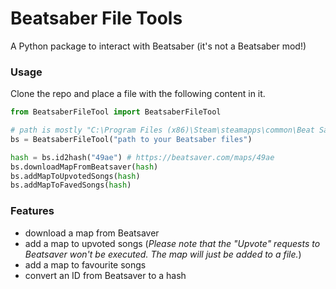 # Beatsaber File Tools
A Python package to interact with Beatsaber (it's not a Beatsaber mod!)

### Usage
Clone the repo and place a file with the following content in it.
```python
from BeatsaberFileTool import BeatsaberFileTool

# path is mostly "C:\Program Files (x86)\Steam\steamapps\common\Beat Saber"
bs = BeatsaberFileTool("path to your Beatsaber files")

hash = bs.id2hash("49ae") # https://beatsaver.com/maps/49ae
bs.downloadMapFromBeatsaver(hash)
bs.addMapToUpvotedSongs(hash)
bs.addMapToFavedSongs(hash)
```

### Features
- download a map from Beatsaver
- add a map to upvoted songs (_Please note that the "Upvote" requests to Beatsaver won't be executed. The map will just be added to a file._)
- add a map to favourite songs
- convert an ID from Beatsaver to a hash